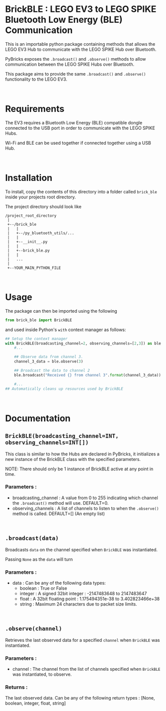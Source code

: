 # BrickBLE : LEGO EV3 to LEGO SPIKE Bluetooth Low Energy (BLE) Communication

This is an importable python package containing methods that allows the
LEGO EV3 Hub to communicate with the LEGO SPIKE Hub over Bluetooth.

PyBricks exposes the `.broadcast()` and `.observe()` methods to allow
communication between the LEGO SPIKE Hubs over Bluetooth.

This package aims to provide the same `.broadcast()` and `.observe()`
functionality to the LEGO EV3.

&nbsp;
&nbsp;

# Requirements

The EV3 requires a Bluetooth Low Energy (BLE) compatible dongle connected
to the USB port in order to communicate with the LEGO SPIKE Hubs.

Wi-Fi and BLE can be used together if connected together using a USB Hub.

&nbsp;
&nbsp;

# Installation

To install, copy the contents of this directory into a folder called `brick_ble`
inside your projects root directory.

The project directory should look like

```
/project_root_directory
 |
 +--/brick_ble
 |   |
 |   +--/py_bluetooth_utils/...
 |   |
 |   +--__init__.py
 |   |
 |   +--brick_ble.py
 |   |
 |   ...
 |
 +--YOUR_MAIN_PYTHON_FILE
```

&nbsp;
&nbsp;

# Usage

The package can then be imported using the following

```python
from brick_ble import BrickBLE
```

and used inside Python's `with` context manager as follows:

```python
## Setup the context manager
with BrickBLE(broadcasting_channel=2, observing_channels=[2,3]) as ble:
    #...

    ## Observe data from channel 3.
    channel_3_data = ble.observe(3)

    ## Broadcast the data to channel 2
    ble.broadcast("Received {} from channel 3".format(channel_3_data))

    #...
## Automatically cleans up resources used by BrickBLE
```

&nbsp;
&nbsp;

# Documentation

## `BrickBLE(broadcasting_channel=INT, observing_channels=INT[])`

This class is similar to how the Hubs are declared in PyBricks, it
initializes a new instance of the BrickBLE class with the specified
parameters.

NOTE: There should only be 1 instance of BrickBLE active at any point
in time.

### Parameters :

-   broadcasting_channel : A value from 0 to 255 indicating which channel the `.broadcast()` method will use. DEFAULT=0.
-   observing_channels : A list of channels to listen to when the `.observe()` method is called. DEFAULT=\[\] (An empty list)

&nbsp;

## `.broadcast(data)`

Broadcasts `data` on the channel specified when `BrickBLE` was instantiated.

Passing `None` as the `data` will turn

### Parameters :

-   data : Can be any of the following data types:
    -   boolean : True or False
    -   integer : A signed 32bit integer : -2147483648 to 2147483647
    -   float : A 32bit floating point : 1.175494351e-38 to 3.402823466e+38
    -   string : Maximum 24 characters due to packet size limits.

&nbsp;

## `.observe(channel)`

Retrieves the last observed data for a specified `channel` when `BrickBLE` was instantiated.

### Parameters :

-   channel : The channel from the list of channels specified when `BrickBLE` was instantiated, to observe.

### Returns :

The last observed data. Can be any of the following return types : \[None, boolean, integer, float, string\]
